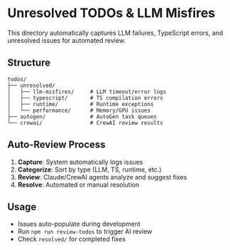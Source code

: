 # Unresolved TODOs & LLM Misfires

This directory automatically captures LLM failures, TypeScript errors, and unresolved issues for automated review.

## Structure

```
todos/
├── unresolved/
│   ├── llm-misfires/     # LLM timeout/error logs
│   ├── typescript/       # TS compilation errors
│   ├── runtime/          # Runtime exceptions
│   └── performance/      # Memory/GPU issues
├── autogen/              # AutoGen task queues
└── crewai/               # CrewAI review results
```

## Auto-Review Process

1. **Capture**: System automatically logs issues
2. **Categorize**: Sort by type (LLM, TS, runtime, etc.)
3. **Review**: Claude/CrewAI agents analyze and suggest fixes
4. **Resolve**: Automated or manual resolution

## Usage

- Issues auto-populate during development
- Run `npm run review-todos` to trigger AI review
- Check `resolved/` for completed fixes